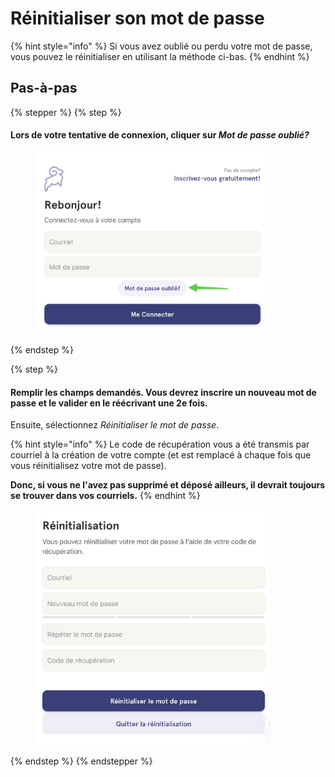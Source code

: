 # Réinitialiser son mot de passe

{% hint style="info" %}
Si vous avez oublié ou perdu votre mot de passe, vous pouvez le réinitialiser en utilisant la méthode ci-bas.
{% endhint %}

## Pas-à-pas

{% stepper %}
{% step %}
#### Lors de votre tentative de connexion, cliquer sur _Mot de passe oublié?_

<div align="left"><figure><img src="../../.gitbook/assets/reinitialiser-son-mot-de-passe - Step 1.jpeg" alt="" width="375"><figcaption></figcaption></figure></div>
{% endstep %}

{% step %}
#### Remplir les champs demandés. Vous devrez inscrire un nouveau mot de passe et le valider en le réécrivant une 2e fois.

Ensuite, sélectionnez _Réinitialiser le mot de passe_.

{% hint style="info" %}
Le code de récupération vous a été transmis par courriel à la création de votre compte (et est remplacé à chaque fois que vous réinitialisez votre mot de passe).

**Donc, si vous ne l'avez pas supprimé et déposé ailleurs, il devrait toujours se trouver dans vos courriels.**
{% endhint %}

<div align="left"><figure><img src="../../.gitbook/assets/reinitialiser-son-mot-de-passe - Step 2.jpeg" alt="" width="375"><figcaption></figcaption></figure></div>
{% endstep %}
{% endstepper %}
